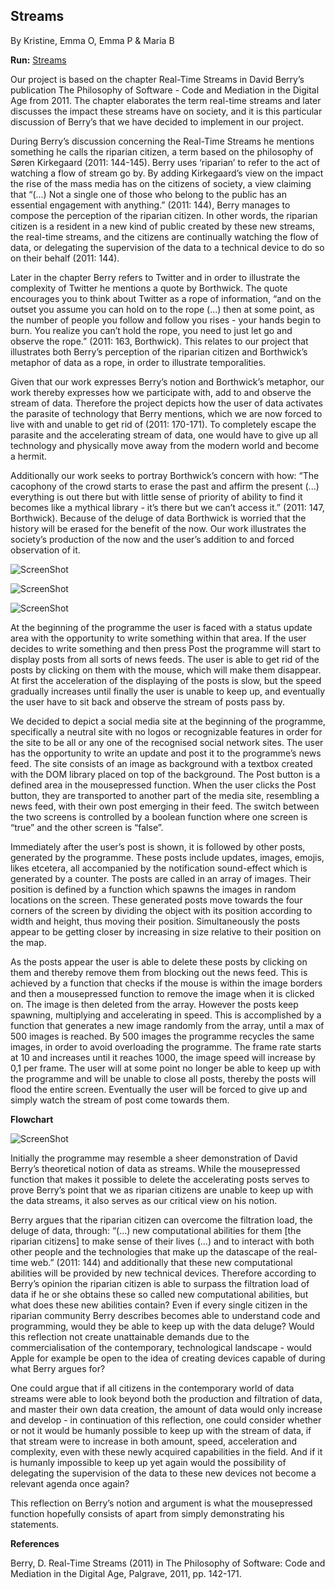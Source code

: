 
<h2>Streams</h2>

By Kristine, Emma O, Emma P & Maria B

<b>Run:</b> [Streams](https://cdn.rawgit.com/AUAP/AP2017/09f19739/Final_Project/Group%204/Final%20Project/RUNME/index.html)

Our project is based on the chapter Real-Time Streams in David Berry’s publication The Philosophy of Software - Code and Mediation in the Digital Age from 2011. The chapter elaborates the term real-time streams and later discusses the impact these streams have on society, and it is this particular discussion of Berry’s that we have decided to implement in our project. 

   During Berry’s discussion concerning the Real-Time Streams he mentions something he calls the riparian citizen, a term based on the philosophy of Søren Kirkegaard (2011: 144-145). Berry uses ‘riparian’ to refer to the act of watching a flow of stream go by. By adding Kirkegaard’s view on the impact the rise of the mass media has on the citizens of society, a view claiming that “(...) Not a single one of those who belong to the public has an essential engagement with anything.” (2011: 144), Berry manages to compose the perception of the riparian citizen. In other words, the riparian citizen is a resident in a new kind of public created by these new streams, the real-time streams, and the citizens are continually watching the flow of data, or delegating the supervision of the data to a technical device to do so on their behalf (2011: 144).
   
   Later in the chapter Berry refers to Twitter and in order to illustrate the complexity of Twitter he mentions a quote by Borthwick. The quote encourages you to think about Twitter as a rope of information, “and on the outset you assume you can hold on to the rope (...) then at some point, as the number of people you follow and follow you rises - your hands begin to burn. You realize you can’t hold the rope, you need to just let go and observe the rope.” (2011: 163, Borthwick). This relates to our project that illustrates both Berry’s perception of the riparian citizen and Borthwick’s metaphor of data as a rope, in order to illustrate temporalities.
   
   Given that our work expresses Berry’s notion and Borthwick’s metaphor, our work thereby expresses how we participate with, add to and observe the stream of data. Therefore the project depicts how the user of data activates the parasite of technology that Berry mentions, which we are now forced to live with and unable to get rid of (2011: 170-171). To completely escape the parasite and the accelerating stream of data, one would have to give up all technology and physically move away from the modern world and become a hermit.  
   
   Additionally our work seeks to portray Borthwick’s concern with how: “The cacophony of the crowd starts to erase the past and affirm the present (...) everything is out there but with little sense of priority of ability to find it becomes like a mythical library - it’s there but we can’t access it.” (2011: 147, Borthwick). Because of the deluge of data Borthwick is worried that the history will be erased for the benefit of the now. Our work illustrates the society’s production of the now and the user’s addition to and forced observation of it. 

![ScreenShot](https://github.com/AUAP/AP2017/blob/master/Final_Project/Group%204/Screenshots/1.png)


![ScreenShot](https://github.com/AUAP/AP2017/blob/master/Final_Project/Group%204/Screenshots/2.png)


![ScreenShot](https://github.com/AUAP/AP2017/blob/master/Final_Project/Group%204/Screenshots/3.png)


At the beginning of the programme the user is faced with a status update area with the opportunity to write something within that area. If the user decides to write something and then press Post the programme will start to display posts from all sorts of news feeds. The user is able to get rid of the posts by clicking on them with the mouse, which will make them disappear. At first the acceleration of the displaying of the posts is slow, but the speed gradually increases until finally the user is unable to keep up, and eventually the user have to sit back and observe the stream of posts pass by. 

   We decided to depict a social media site at the beginning of the programme, specifically a neutral site with no logos or recognizable features in order for the site to be all or any one of the recognised social network sites. The user has the opportunity to write an update and post it to the programme’s news feed. The site consists of an image as background with a textbox created with the DOM library placed on top of the background. The Post button is a defined area in the mousepressed function. When the user clicks the Post button, they are transported to another part of the media site, resembling a news feed, with their own post emerging in their feed. The switch between the two screens is controlled by a boolean function where one screen is “true” and the other screen is “false”.
   
   Immediately after the user’s post is shown, it is followed by other posts, generated by the programme. These posts include updates, images, emojis, likes etcetera, all accompanied by the notification sound-effect which is generated by a counter. The posts are called in an array of images. Their position is defined by a function which spawns the images in random locations on the screen. These generated posts move towards the four corners of the screen by dividing the object with its position according to width and height, thus moving their position. Simultaneously the posts appear to be getting closer by increasing in size relative to their position on the map. 
   
   As the posts appear the user is able to delete these posts by clicking on them and thereby remove them from blocking out the news feed. This is achieved by a function that checks if the mouse is within the image borders and then a mousepressed function to remove the image when it is clicked on. The image is then deleted from the array. However the posts keep spawning, multiplying and accelerating in speed. This is accomplished by a function that generates a new image randomly from the array, until a max of 500 images is reached. By 500 images the programme recycles the same images, in order to avoid overloading the programme. The frame rate starts at 10 and increases until it reaches 1000, the image speed will increase by 0,1 per frame. The user will at some point no longer be able to keep up with the programme and will be unable to close all posts, thereby the posts will flood the entire screen. Eventually the user will be forced to give up and simply watch the stream of post come towards them. 


<b>Flowchart</b>

![ScreenShot](https://github.com/AUAP/AP2017/blob/master/Final_Project/Group%204/Final%20Project%20screenshot.png)

Initially the programme may resemble a sheer demonstration of David Berry’s theoretical notion of data as streams. While the mousepressed function that makes it possible to delete the accelerating posts serves to prove Berry’s point that we as riparian citizens are unable to keep up with the data streams, it also serves as our critical view on his notion. 

   Berry argues that the riparian citizen can overcome the filtration load, the deluge of data,  through: “(...) new computational abilities for them [the riparian citizens] to make sense of their lives (...) and to interact with both other people and the technologies that make up the datascape of the real-time web.” (2011: 144) and additionally that these new computational abilities will be provided by new technical devices. Therefore according to Berry’s opinion the riparian citizen is able to surpass the filtration load of data if he or she obtains these so called new computational abilities, but what does these new abilities contain? Even if every single citizen in the riparian community Berry describes becomes able to understand code and programming, would they be able to keep up with the data deluge? Would this reflection not create unattainable demands due to the commercialisation of the contemporary, technological landscape - would Apple for example be open to the idea of creating devices capable of during what Berry argues for? 
   
   One could argue that if all citizens in the contemporary world of data streams were able to look beyond both the production and filtration of data, and master their own data creation, the amount of data would only increase and develop - in continuation of this reflection, one could consider whether or not it would be humanly possible to keep up with the stream of data, if that stream were to increase in both amount, speed, acceleration and complexity, even with these newly acquired capabilities in the field. And if it is humanly impossible to keep up yet again would the possibility of delegating the supervision of the data to these new devices not become a relevant agenda once again? 
   
   This reflection on Berry’s notion and argument is what the mousepressed function hopefully consists of apart from simply demonstrating his statements. 

<b>References</b>

Berry, D. Real-Time Streams (2011) in The Philosophy of Software: Code and Mediation in the Digital Age, Palgrave, 2011, pp. 142-171.

